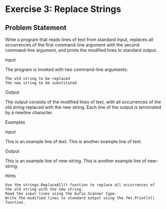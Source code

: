 # Exercise 3: Replace Strings
## Problem Statement

Write a program that reads lines of text from standard input, replaces all occurrences of the first command-line argument with the second command-line argument, and prints the modified lines to standard output.

Input

The program is invoked with two command-line arguments:

    The old string to be replaced
    The new string to be substituted

Output

The output consists of the modified lines of text, with all occurrences of the old string replaced with the new string. Each line of the output is terminated by a newline character.

Examples


Input

This is an example line of text.
This is another example line of text.

Output

This is an example line of new-string.
This is another example line of new-string.


Hints

    Use the strings.ReplaceAll() function to replace all occurrences of the old string with the new string.
    Read the input lines using the bufio.Scanner type.
    Write the modified lines to standard output using the fmt.Println() function.